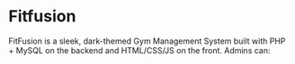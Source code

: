 # Fitfusion
FitFusion is a sleek, dark-themed Gym Management System built with PHP + MySQL on the backend and HTML/CSS/JS on the front. Admins can:
